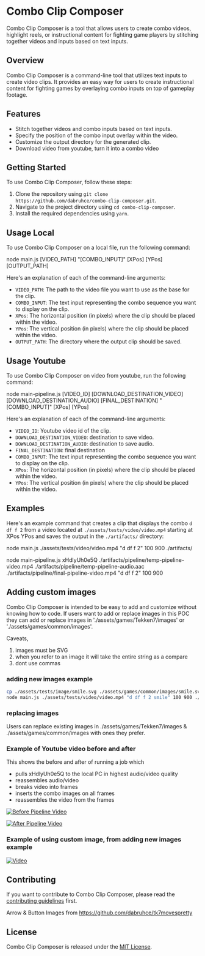 # Combo Clip Composer

Combo Clip Composer is a tool that allows users to create combo videos, highlight reels, or instructional content for fighting game players by stitching together videos and inputs based on text inputs.

## Overview

Combo Clip Composer is a command-line tool that utilizes text inputs to create video clips. It provides an easy way for users to create instructional content for fighting games by overlaying combo inputs on top of gameplay footage.

## Features

- Stitch together videos and combo inputs based on text inputs.
- Specify the position of the combo input overlay within the video.
- Customize the output directory for the generated clip.
- Download video from youtube, turn it into a combo video

## Getting Started

To use Combo Clip Composer, follow these steps:

1. Clone the repository using `git clone https://github.com/dabruhce/combo-clip-composer.git`.
2. Navigate to the project directory using `cd combo-clip-composer`.
3. Install the required dependencies using `yarn`.

## Usage Local

To use Combo Clip Composer on a local file, run the following command:

node main.js [VIDEO_PATH] "[COMBO_INPUT]" [XPos] [YPos] [OUTPUT_PATH]


Here's an explanation of each of the command-line arguments:

- `VIDEO_PATH`: The path to the video file you want to use as the base for the clip.
- `COMBO_INPUT`: The text input representing the combo sequence you want to display on the clip.
- `XPos`: The horizontal position (in pixels) where the clip should be placed within the video.
- `YPos`: The vertical position (in pixels) where the clip should be placed within the video.
- `OUTPUT_PATH`: The directory where the output clip should be saved.

## Usage Youtube
To use Combo Clip Composer on video from youtube, run the following command:

node main-pipeline.js [VIDEO_ID] [DOWNLOAD_DESTINATION_VIDEO] [DOWNLOAD_DESTINATION_AUDIO] [FINAL_DESTINATION] "[COMBO_INPUT]" [XPos] [YPos]


Here's an explanation of each of the command-line arguments:

- `VIDEO_ID`: Youtube video id of the clip.
- `DOWNLOAD_DESTINATION_VIDEO`: destination to save video.
- `DOWNLOAD_DESTINATION_AUDIO`: destination to save audio.
- `FINAL_DESTINATION`: final destination
- `COMBO_INPUT`: The text input representing the combo sequence you want to display on the clip.
- `XPos`: The horizontal position (in pixels) where the clip should be placed within the video.
- `YPos`: The vertical position (in pixels) where the clip should be placed within the video.
## Examples

Here's an example command that creates a clip that displays the combo `d df f 2` from a video located at `./assets/tests/video/video.mp4` starting at XPos YPos and saves the output in the `./artifacts/` directory:

node main.js ./assets/tests/video/video.mp4 "d df f 2" 100 900 ./artifacts/

node main-pipeline.js xHdlyUh0e5Q ./artifacts/pipeline/temp-pipeline-video.mp4 ./artifacts/pipeline/temp-pipeline-audio.aac ./artifacts/pipeline/final-pipeline-video.mp4 "d df f 2" 100 900

## Adding custom images
Combo Clip Composer is intended to be easy to add and customize without knowing how to code. If users want to add or replace images in this POC they can add or replace images in './assets/games/Tekken7/images' or './assets/games/common/images'. 

Caveats, 
1. images must be SVG
2. when you refer to an image it will take the entire string as a compare
3. dont use commas


### adding new images example
````bash
cp ./assets/tests/image/smile.svg ./assets/games/common/images/smile.svg
node main.js ./assets/tests/video/video.mp4 "d df f 2 smile" 100 900 ./artifacts/
````

### replacing images
Users can replace existing images in ./assets/games/Tekken7/images & ./assets/games/common/images with ones they prefer.



### Example of Youtube video before and after
This shows the before and after of running a job which
- pulls xHdlyUh0e5Q to the local PC in highest audio/video quality
- reassembles audio/video
- breaks video into frames
- inserts the combo images on all frames
- reassembles the video from the frames

[![Before Pipeline Video](https://img.youtube.com/vi/xHdlyUh0e5Q/0.jpg)](https://www.youtube.com/watch?v=xHdlyUh0e5Q)

[![After Pipeline Video](https://img.youtube.com/vi/6P9Be5N8zHs/0.jpg)](https://www.youtube.com/watch?v=6P9Be5N8zHs)

### Example of using custom image, from adding new images example
[![Video](https://img.youtube.com/vi/MYL4ngDcN80/0.jpg)](https://www.youtube.com/watch?v=MYL4ngDcN80)


## Contributing

If you want to contribute to Combo Clip Composer, please read the [contributing guidelines](CONTRIBUTING.md) first.

Arrow & Button Images from https://github.com/dabruhce/tk7movespretty

## License

Combo Clip Composer is released under the [MIT License](LICENSE).
